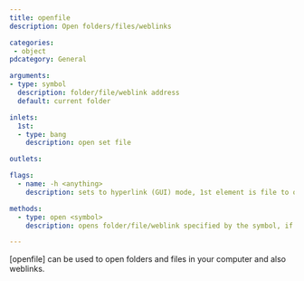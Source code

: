 ```yaml
---
title: openfile
description: Open folders/files/weblinks

categories:
 - object
pdcategory: General

arguments:
- type: symbol
  description: folder/file/weblink address
  default: current folder

inlets:
  1st:
  - type: bang
    description: open set file

outlets:

flags:
  - name: -h <anything>
    description: sets to hyperlink (GUI) mode, 1st element is file to open and name to display, further arguments overwrite display.

methods:
  - type: open <symbol>
    description: opens folder/file/weblink specified by the symbol, if no symbol is given, the current folder is opened

---
```

[openfile] can be used to open folders and files in your computer and also weblinks.
